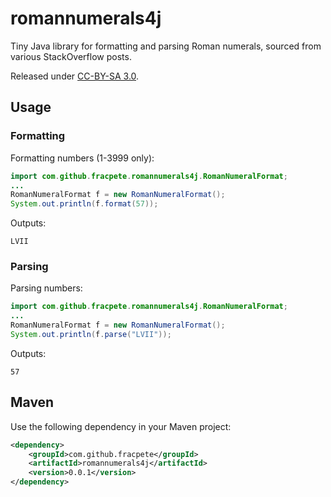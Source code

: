 # romannumerals4j

Tiny Java library for formatting and parsing Roman numerals, sourced from 
various StackOverflow posts.

Released under [CC-BY-SA 3.0](https://creativecommons.org/licenses/by-sa/3.0/legalcode.txt).

## Usage

### Formatting
Formatting numbers (1-3999 only):

```java
import com.github.fracpete.romannumerals4j.RomanNumeralFormat;
...
RomanNumeralFormat f = new RomanNumeralFormat();
System.out.println(f.format(57));
```

Outputs:
```
LVII
```

### Parsing
Parsing numbers:

```java
import com.github.fracpete.romannumerals4j.RomanNumeralFormat;
...
RomanNumeralFormat f = new RomanNumeralFormat();
System.out.println(f.parse("LVII"));
```

Outputs:
```
57
```

## Maven
Use the following dependency in your Maven project:

```xml
<dependency>
    <groupId>com.github.fracpete</groupId>
    <artifactId>romannumerals4j</artifactId>
    <version>0.0.1</version>
</dependency>
```
